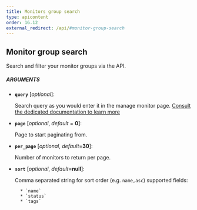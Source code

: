 ```yaml
---
title: Monitors group search
type: apicontent
order: 16.12
external_redirect: /api/#monitor-group-search
---
```


## Monitor group search

Search and filter your monitor groups via the API.

##### ARGUMENTS

* **`query`** [*optional*]: 
    
    Search query as you would enter it in the manage monitor page. [Consult the dedicated documentation to learn more][1]

* **`page`** [*optional*, *default* = **0**]: 
    
    Page to start paginating from.

* **`per_page`** [*optional*, *default*=**30**]:

    Number of monitors to return per page.

* **`sort`** [*optional*, *default*=**null**]:

    Comma separated string for sort order (e.g. `name,asc`) supported fields: 

        * `name`
        * `status`
        * `tags`

[1]: /monitors/manage_monitor/#find-the-monitors